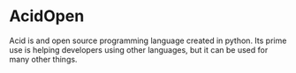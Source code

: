 # AcidOpen
Acid is and open source programming language created in python. Its prime use is helping developers using other languages, but it can be used for many other things.
